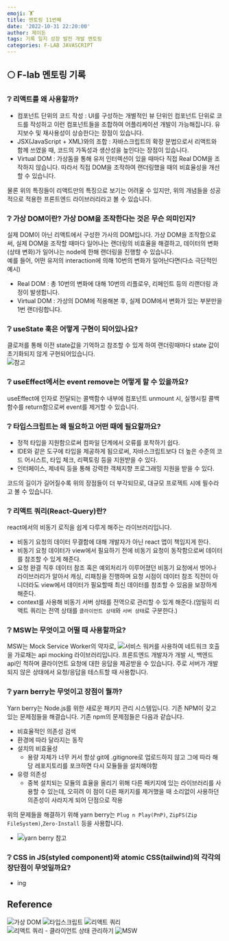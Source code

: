 ```yaml
---
emoji: 🏋️
title: 멘토링 11번째
date: '2022-10-31 22:20:00'
author: 제이든
tags: 기록 일지 성장 발전 개발 멘토링
categories: F-LAB JAVASCRIPT
---
```


## 🌕 F-lab 멘토링 기록

### ❔ 리액트를 왜 사용할까?

- 컴포넌트 단위의 코드 작성 : UI를 구성하는 개별적인 뷰 단위인 컴포넌트 단위로 코드를 작성하고 이런 컴포넌트들을 조합하여 어플리케이션 개발이 가능해집니다. 유지보수 및 재사용성이 상승한다는 장점이 있습니다.
- JSX(JavaScript + XML)와의 조합 : 자바스크립트의 확장 문법으로서 리액트와 함께 쓰였을 때, 코드의 가독성과 생산성을 높인다는 장점이 있습니다.
- Virtual DOM : 가상돔을 통해 유저 인터렉션이 있을 때마다 직접 Real DOM을 조작하지 않습니다. 따라서 직접 DOM을 조작하여 랜더링했을 때의 비효율성을 개선할 수 있습니다.

물론 위의 특징들이 리액트만의 특징으로 보기는 어려울 수 있지만, 위의 개념들을 성공적으로 적용한 프론트엔드 라이브러리라고 볼 수 있습니다.

### ❔ 가상 DOM이란? 가상 DOM을 조작한다는 것은 무슨 의미인지?

실제 DOM이 아닌 리액트에서 구성한 가사의 DOM입니다. 가상 DOM을 조작함으로써, 실제 DOM을 조작할 때마다 일어나는 랜더링의 비효율을 해결하고, 데이터의 변화(상태 변화)가 일어나는 node에 한해 랜더링을 진행할 수 있습니다. <br/>
예를 들어, 어떤 유저의 interaction에 의해 10번의 변화가 일어난다면(다소 극단적인 예시)

- Real DOM : 총 10번의 변화에 대해 10번의 리플로우, 리페인트 등의 리랜더링 과정이 발생합니다.
- Virtual DOM : 가상의 DOM에 적용해본 후, 실제 DOM에서 변화가 있는 부분만을 1번 랜더링합니다.

### ❔ useState 훅은 어떻게 구현이 되어있나요?

클로저를 통해 이전 state값을 기억하고 참조할 수 있게 하여 랜더링때마다 state 값이 초기화되지 않게 구현되어있습니다. <br/>
![참고](https://medium.com/humanscape-tech/%EC%9E%90%EB%B0%94%EC%8A%A4%ED%81%AC%EB%A6%BD%ED%8A%B8-%ED%81%B4%EB%A1%9C%EC%A0%80%EB%A1%9C-hooks%EA%B5%AC%ED%98%84%ED%95%98%EA%B8%B0-3ba74e11fda7)

### ❔ useEffect에서는 event remove는 어떻게 할 수 있을까요?

useEffect에 인자로 전달되는 콜백함수 내부에 컴포넌트 unmount 시, 실행시킬 콜백함수를 return함으로써 event를 제거할 수 있습니다.

### ❔ 타입스크립트는 왜 필요하고 어떤 때에 필요할까요?

- 정적 타입을 지원함으로써 컴파일 단계에서 오류를 포착하기 쉽다.
- IDE와 같은 도구에 타입을 제공하게 됨으로써, 자바스크립트보다 더 높은 수준의 코드 어시스트, 타입 체크, 리팩토링 등을 지원받을 수 있다.
- 인터페이스, 제네릭 등을 통해 강력한 객체지향 프로그래밍 지원을 받을 수 있다.

코드의 길이가 길어질수록 위의 장점들이 더 부각되므로, 대규모 프로젝트 시에 필수라고 볼 수 있습니다.

### ❔ 리액트 쿼리(React-Query)란?

react에서의 비동기 로직을 쉽게 다루게 해주는 라이브러리입니다.

- 비동기 요청의 데이터 무결함에 대해 개발자가 아닌 react 앱이 책임지게 한다.
- 비동기 요청 데이터가 view에서 필요하기 전에 비동기 요청이 동작함으로써 데이터를 참조할 수 있게 해준다.
- 요청 완결 직후 데이터 참조 혹은 예외처리가 이루어졌던 비동기 요청에서 벗어나 라이브러리가 알아서 캐싱, 리패칭을 진행하며 요청 시점이 데이터 참조 직전이 아니더라도 view에서 데이터가 필요할때 최신 데이터를 참조할 수 있음을 보장하게 해준다.
- context를 사용해 비동기 서버 상태를 전역으로 관리할 수 있게 해준다.(엄밀히 리액트 쿼리는 전역 상태를 `클라이언트 상태`와 `서버 상태`로 구분한다.)

### ❔ MSW는 무엇이고 어떨 때 사용할까요?

MSW는 Mock Service Worker의 약자로, ![서비스 워커](https://developer.mozilla.org/en-US/docs/Web/API/Service_Worker_API)를 사용하여 네트워크 호출을 가로채는 api mocking 라이브러리입니다. 프론트엔드 개발자가 개발 시, 백엔드 api인 척하며 클라이언트 요청에 대한 응답을 제공받을 수 있습니다. 주로 서버가 개발되지 않은 상태에서 요청/응답을 테스트할 때 사용합니다.

### ❔ yarn berry는 무엇이고 장점이 뭘까?

Yarn berry는 Node.js를 위한 새로운 패키지 관리 시스템입니다. 기존 NPM이 갖고 있는 문제점들을 해결습니다. 기존 npm의 문제점들은 다음과 같습니다.

- 비효율적인 의존성 검색
- 환경에 따라 달라지는 동작
- 설치의 비효율성
  - 용량 자체가 너무 커서 항상 git에 .gitignore로 업로드하지 않고 그에 따라 해당 레포지토리를 포크하면 다시 모듈들을 설치해야함
- 유령 의존성
  - 중복 설치되는 모듈의 효율을 올리기 위해 다른 패키지에 있는 라이브러리를 사용할 수 있는데, 오히려 이 점이 다른 패키지를 제거했을 때 소리없이 사용하던 의존성이 사라지게 되어 단점으로 작용

위의 문제들을 해결하기 위해 yarn berry는 `Plug n Play(PnP)`, `ZipFS(Zip FileSystem)`,`Zero-Install` 등을 사용합니다.

- ![yarn berry 참고](https://toss.tech/article/node-modules-and-yarn-berry)

### ❔ CSS in JS(styled component)와 atomic CSS(tailwind)의 각각의 장단점이 무엇일까요?

- ing

## Reference

![가상 DOM](https://velog.io/@youthfulhps/React-React%EB%A5%BC-%EC%82%AC%EC%9A%A9%ED%95%98%EB%8A%94-%EC%9D%B4%EC%9C%A0)
![타입스크립트](https://poiemaweb.com/typescript-introduction)
![리액트 쿼리](https://maxkim-j.github.io/posts/react-query-preview/)
![리액트 쿼리 - 클라이언트 상태 관리하기](https://blog.hyunmin.dev/23)
![MSW](https://www.daleseo.com/mock-service-worker/)

```toc

```
